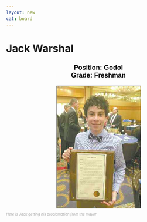 ```yaml
---
layout: new
cat: board
---
```


<style>

h2 {
font-size: 18px;
color: Black;
font-family: Arial;
text-align: center;
}

  .caption {
    color: #ABABAB;
    font-style: italic;
    align: center;
    font-size: .7em;
    margin: 0px;
  }
</style>


# Jack Warshal
<h2> Position: Godol <br>
Grade: Freshman </h2>
<div class="maintext">
</div>
<div class="caption">
<img style="margin:auto; display:block;" src="JackDay.png">
<p>Here is Jack getting his proclamation from the mayor</p>
</div><br>
